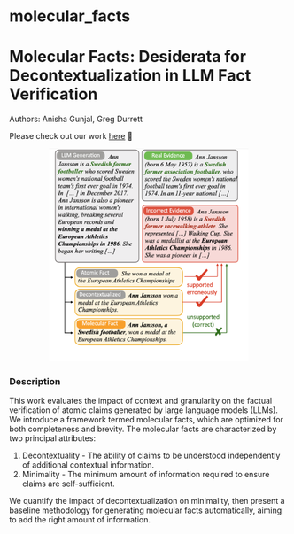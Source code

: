 # molecular_facts
# Molecular Facts: Desiderata for Decontextualization in LLM Fact Verification 

Authors: Anisha Gunjal, Greg Durrett

Please check out our work [here]() 📃

<p align="center">
    <img src="./figs/intro.png" width="360">
</p>

### Description

This work evaluates the impact of context and granularity on the factual verification of atomic claims generated by large language models (LLMs). We introduce a framework termed molecular facts, which are optimized for both completeness and brevity. The molecular facts are characterized by two principal attributes:

1. Decontextuality - The ability of claims to be understood independently of additional contextual information.
2. Minimality - The minimum amount of information required to ensure claims are self-sufficient.

We quantify the impact of decontextualization on minimality, then present a baseline methodology for generating molecular facts automatically, aiming to add the right amount of information.





